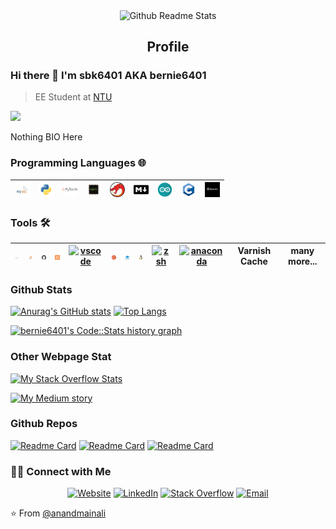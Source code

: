 <p align="center">
 <img width="100px" src="https://res.cloudinary.com/anuraghazra/image/upload/v1594908242/logo_ccswme.svg" align="center" alt="Github Readme Stats" />
 <h2 align="center">Profile</h2>
</p>

### Hi there 👋 I'm sbk6401 AKA bernie6401
> EE Student at [NTU](https://www.ntu.edu.tw)


<img src="https://komarev.com/ghpvc/?username=bernie6401"/>

<div>
 <p>
  Nothing BIO Here
</p>
</div>

### Programming Languages 🌐

| [<img src="https://raw.githubusercontent.com/github/explore/80688e429a7d4ef2fca1e82350fe8e3517d3494d/topics/mysql/mysql.png" alt="mysql" width="24">](https://www.mysql.com/) | [<img src="https://raw.githubusercontent.com/github/explore/main/topics/python/python.png" alt="python" width="24">](https://www.python.org/)  | [<img src="https://raw.githubusercontent.com/github/explore/main/topics/pytorch/pytorch.png" alt="pyTorch" width="24">](https://pytorch.org/)  |  [<img src="https://raw.githubusercontent.com/github/explore/main/topics/assembly/assembly.png" alt="asm" width="24">](https://en.wikipedia.org/wiki/Assembly_Language) |  [<img src="https://raw.githubusercontent.com/github/explore/main/topics/ghidra/ghidra.png" alt="ghidra" width="24">](https://ghidra-sre.org/) | [<img src="https://raw.githubusercontent.com/github/explore/main/topics/markdown/markdown.png" alt="markdown" width="24">](https://daringfireball.net/projects/markdown/)| [<img src="https://raw.githubusercontent.com/github/explore/main/topics/arduino/arduino.png" alt="arduino" width="24">](https://www.arduino.cc/)| [<img src="https://raw.githubusercontent.com/github/explore/main/topics/c/c.png" alt="c" width="24">](http://www.open-std.org/jtc1/sc22/wg14/)| [<img src="https://raw.githubusercontent.com/github/explore/main/topics/chatgpt/chatgpt.png" alt="chatgpt" width="24">](https://chat.openai.com/)
|---|---|---|---|---|---|---|---|---|

### Tools 🛠️

| [<img src="https://raw.githubusercontent.com/github/explore/80688e429a7d4ef2fca1e82350fe8e3517d3494d/topics/mysql/mysql.png" alt="mysql" width="24">](https://www.mysql.com/) |  [<img src="https://raw.githubusercontent.com/github/explore/main/topics/stackoverflow/stackoverflow.png" alt="stackoverflow" width="24">](https://stackoverflow.com/) | [<img src="https://raw.githubusercontent.com/github/explore/main/topics/github/github.png" alt="GitHub" width="24">](https://github.com/) |  [<img src="https://raw.githubusercontent.com/github/explore/main/topics/xampp/xampp.png" alt="xampp" width="24">](https://www.apachefriends.org/index.html) | [<img src="https://upload.wikimedia.org/wikipedia/commons/thumb/2/2d/Visual_Studio_Code_1.18_icon.svg/1200px-Visual_Studio_Code_1.18_icon.svg.png" alt="vscode" width="24">](https://code.visualstudio.com/) | [<img src="https://raw.githubusercontent.com/github/explore/80688e429a7d4ef2fca1e82350fe8e3517d3494d/topics/ubuntu/ubuntu.png" alt="Ubuntu" width="24">](https://ubuntu.com/)  |  [<img src="https://raw.githubusercontent.com/github/explore/main/topics/docker/docker.png" alt="docker" width="24">](https://docs.docker.com/compose/) | [<img src="https://raw.githubusercontent.com/github/explore/main/topics/linux/linux.png" alt="linux" width="24">](https://en.wikipedia.org/wiki/Malware)| [<img src="https://cdn.pixabay.com/photo/2022/05/03/17/44/zsh-7172337_960_720.png" alt="zsh" width="24">](https://www.zsh.org/)| [<img src="https://www.clipartmax.com/png/full/349-3490136_anaconda-icon-anaconda-python-icon.png" alt="anaconda" width="24">](https://www.anaconda.com/) | Varnish Cache | many more...
|---|---|---|---|---|---|---|---|---|---|---|---|

### Github Stats
[![Anurag's GitHub stats](https://github-readme-stats.vercel.app/api?username=bernie6401&count_private=true&show_icons=true&theme=highcontrast)](https://github.com/anuraghazra/github-readme-stats)
[![Top Langs](https://github-readme-stats.vercel.app/api/top-langs/?username=bernie6401&layout=compact)](https://github.com/anuraghazra/github-readme-stats)

<a href="https://codestats.net/users/sbk6401">
  <img src='https://codestats-readme.wegfan.cn/history-graph/sbk6401?width=850&height=300&timezone=08:00&history_days=21&max_languages=9&language_colors=["3e4053","f15854","5da5da","faa43a","60bd68","f17cb0","b2912f","decf3f","b276b2","808080"]' alt="bernie6401's Code::Stats history graph" />
</a>

### Other Webpage Stat
[![My Stack Overflow Stats](https://so-stats.vercel.app/api?user=15036381)](https://github.com/kurt-liao/so-stats)

[![My Medium story](https://medium-story.vercel.app/api?username=@bernie6401&hide=)](https://github.com/kurt-liao/medium-story)

### Github Repos
[![Readme Card](https://github-readme-stats.vercel.app/api/pin/?username=bernie6401&repo=NTU_CS&show_owner)](https://github.com/anuraghazra/github-readme-stats)
[![Readme Card](https://github-readme-stats.vercel.app/api/pin/?username=bernie6401&repo=NTU_CS_2023&show_owner)](https://github.com/anuraghazra/github-readme-stats)
[![Readme Card](https://github-readme-stats.vercel.app/api/pin/?username=bernie6401&repo=NTU_CNS&show_owner)](https://github.com/anuraghazra/github-readme-stats)

<h3> 🤝🏻 Connect with Me </h3>

<p align="center">
<a href="https://hackmd.io/@SBK6401" target="_blank"><img alt="Website" src="https://img.shields.io/badge/Website-www.hackmd.io/@SBK6401-blue?style=flat&logo=google-chrome"></a>
<a href="https://www.linkedin.com/in/sbk-ho-870359204/" target="_blank"><img alt="LinkedIn" src="https://img.shields.io/badge/LinkedIn-@sbk%20ho-blue?style=flat&logo=linkedin"></a>
<a href="https://stackoverflow.com/users/15036381/sbk6401?tab=profile" target="_blank"><img alt="Stack Overflow" src="https://img.shields.io/badge/Stackoverflow-sbk6401-blue?style=flat&logo=stackoverflow"></a>
<a href="mailto:bernie6401@gmail.com"><img alt="Email" src="https://img.shields.io/badge/Email-bernie6401@gmail.com-blue?style=flat&logo=gmail"></a>
</p>


⭐️ From [@anandmainali](https://github.com/anandmainali)
